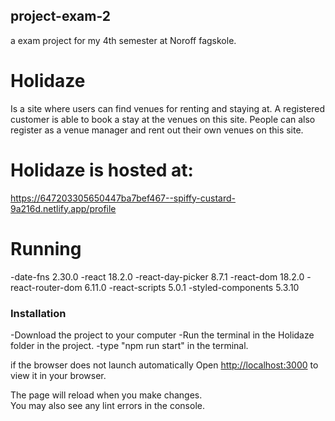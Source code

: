 ## project-exam-2

a exam project for my 4th semester at Noroff fagskole.

# Holidaze

Is a site where users can find venues for renting and staying at.
A registered customer is able to book a stay at the venues on this site.
People can also register as a venue manager and rent out their own venues on this site.

# Holidaze is hosted at:

https://647203305650447ba7bef467--spiffy-custard-9a216d.netlify.app/profile

# Running

-date-fns 2.30.0
-react 18.2.0
-react-day-picker 8.7.1
-react-dom 18.2.0
-react-router-dom 6.11.0
-react-scripts 5.0.1
-styled-components 5.3.10

### Installation

-Download the project to your computer
-Run the terminal in the Holidaze folder in the project.
-type "npm run start" in the terminal.

if the browser does not launch automatically
Open [http://localhost:3000](http://localhost:3000) to view it in your browser.

The page will reload when you make changes.\
You may also see any lint errors in the console.

